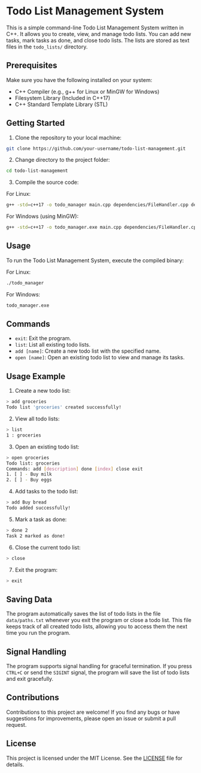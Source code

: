 # Todo List Management System

This is a simple command-line Todo List Management System written in C++. It allows you to create, view, and manage todo lists. You can add new tasks, mark tasks as done, and close todo lists. The lists are stored as text files in the `todo_lists/` directory.

## Prerequisites

Make sure you have the following installed on your system:

- C++ Compiler (e.g., g++ for Linux or MinGW for Windows)
- Filesystem Library (Included in C++17)
- C++ Standard Template Library (STL)

## Getting Started

1. Clone the repository to your local machine:

```bash
git clone https://github.com/your-username/todo-list-management.git
```

2. Change directory to the project folder:

```bash
cd todo-list-management
```

3. Compile the source code:

For Linux:

```bash
g++ -std=c++17 -o todo_manager main.cpp dependencies/FileHandler.cpp dependencies/TimeHandler.cpp
```

For Windows (using MinGW):

```bash
g++ -std=c++17 -o todo_manager.exe main.cpp dependencies/FileHandler.cpp dependencies/TimeHandler.cpp
```

## Usage

To run the Todo List Management System, execute the compiled binary:

For Linux:

```bash
./todo_manager
```

For Windows:

```bash
todo_manager.exe
```

## Commands

- `exit`: Exit the program.
- `list`: List all existing todo lists.
- `add [name]`: Create a new todo list with the specified name.
- `open [name]`: Open an existing todo list to view and manage its tasks.

## Usage Example

1. Create a new todo list:

```bash
> add groceries
Todo list 'groceries' created successfully!
```

2. View all todo lists:

```bash
> list
1 : groceries
```

3. Open an existing todo list:

```bash
> open groceries
Todo list: groceries
Commands: add [description] done [index] close exit
1. [ ] - Buy milk
2. [ ] - Buy eggs
```

4. Add tasks to the todo list:

```bash
> add Buy bread
Todo added successfully!
```

5. Mark a task as done:

```bash
> done 2
Task 2 marked as done!
```

6. Close the current todo list:

```bash
> close
```

7. Exit the program:

```bash
> exit
```

## Saving Data

The program automatically saves the list of todo lists in the file `data/paths.txt` whenever you exit the program or close a todo list. This file keeps track of all created todo lists, allowing you to access them the next time you run the program.

## Signal Handling

The program supports signal handling for graceful termination. If you press `CTRL+C` or send the `SIGINT` signal, the program will save the list of todo lists and exit gracefully.

## Contributions

Contributions to this project are welcome! If you find any bugs or have suggestions for improvements, please open an issue or submit a pull request.

## License

This project is licensed under the MIT License. See the [LICENSE](LICENSE) file for details.